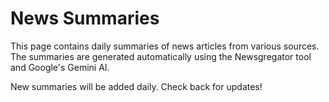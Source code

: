 # News Summaries

This page contains daily summaries of news articles from various sources. The summaries are generated automatically using the Newsgregator tool and Google's Gemini AI.

New summaries will be added daily. Check back for updates!